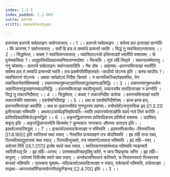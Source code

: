 ```yaml
---
index: 1.3.3
index_padded: 1.3.003
sutra: हलन्त्यम्
vritti: mahabhashyam

---
```

 हलन्त्यम् हलन्त्ये सर्वप्रसङ्गः सर्वान्त्यत्वात् ।। 1 ।। हलन्त्ये सर्वप्रसङ्गः । सर्वस्य हल इत्सञ्ज्ञा प्राप्नोति । किं कारणम् ? सर्वान्त्यत्वात् । सर्वो हि हल् तं तमवधिं प्रत्यन्तो भवति । सिद्धं तु व्यवसिताऽन्त्यत्वात् ।। 2 ।। सिद्धमेतत् । कथम् ? व्यवसितान्त्यत्वात् । व्यवसिताऽन्त्यो हलित्सञ्ज्ञो भवतीति वक्तव्यम् । के पुर्नव्यवसिताः ?। धातुप्रातिपदिकप्रत्ययनिपातागमादेशाः । सिध्यति । सूत्रं तर्हि भिद्यते । यथान्यासमेवास्तु । ननु चोक्तम्-- हलन्त्ये सर्वप्रसङ्गः सर्वान्त्यत्वादिति । नैषः दोषः । आहायम्--हलन्त्यमित्सञ्ज्ञं भवतीति सर्वश्च हल् तं तमवधिं प्रत्यन्त्यो भवति। तत्र प्रकर्षगतिर्विज्ञास्यते--साधीयो योऽन्त्य इति । कश्च साधीयः ?। व्यवसितानां योऽन्त्यः । अथवा सापेक्षोऽयं निर्देशः क्रियते । न चान्यत्किञ्चिदपेक्ष्यमस्ति, तेन व्यवसितानेवापेक्षिष्यामहे । लकारस्यानुबन्धाऽज्ञापितत्वाद्धल्ग्रहणाऽप्रसिद्धिः ।। 3 ।। लकारस्यानुबन्धत्वेन अज्ञापितत्वाद्धल्ग्रहणस्याऽप्रसिद्धिः । हलन्त्यमित्सञ्ज्ञं भवतीत्युच्यते, लकारस्यैव तावदित्सञ्ज्ञा न प्राप्नोति । सिद्धं तु लकारनिर्देशात् ।। 4 ।। सिद्धमेतत् । कथम् ? लकारनिर्देशः कर्तव्यः । हलन्त्यमित्सञ्ज्ञं भवति लकारश्चेति वक्तव्यम् । एकशेषनिर्देशाद्वा ।। 5 ।। अथ वा एकशेषनिर्देशोयम् । हल्च हल्च हल्, हलन्त्यमित्सञ्ज्ञं भवतीति । अथ वा लृकारस्यैवेदं गुणभूतस्य ग्रहणम्। तत्रोपदेशेऽजनुनासिक इत् [[1.3.2]] इतीत्सञ्ज्ञा भविष्यति । अथवाऽऽचार्यप्रवृत्तिर्ज्ञापयति--भवति लकारस्येत्सञ्ज्ञेति यदयं णलं लितं करोति । प्रातिपदिकप्रतिषेधोऽकृत्तद्धिते ।। 6 ।। अकृत्तद्धितान्तस्य प्रातिपदिकस्य प्रतिषेधो वक्तव्यः । उदश्वित् शकृत् इति । अकृत्तद्धितान्तस्येति किमर्थम् ? कुम्भकारः नगरकारः औपगवः कापटव इति। । इदर्थाऽभावात्सिद्धम् ।। 7 ।। इत्कार्याऽभावादत्रेत्सञ्ज्ञा न भविष्यति । इदमस्तीत्कार्यम्--तित्स्वरितम् [[1.6.185]] इति स्वरितत्वं यथा स्यात् । नैतदस्ति प्रत्ययग्रहणं तत्र चोदयिष्यति । इह तर्हि राजा तक्षा, ञ्ञ्नितीत्याद्युदात्तत्वं यथा स्यात् । ञ्ञ्नितीत्युच्यते, तत्र व्यपवर्गाऽभावान्न भविष्यति । इदं तर्हि--स्वर् । उपोत्तमं रिति [[6.1.217]] इत्येष स्वरो यथा स्यात् । स्वरितकरणसार्मथ्यान्न भविष्यति न्यङ्स्वरौ स्वरितौःथ्द्य;ति । इह तर्हि--अन्तर् । उत्तमशब्दस्त्रिप्रभृतिषु वर्तते, न चात्र त्रिप्रभृतयः सन्ति । इह तर्हि--सनुतर् । उपोत्तमं रितीत्येष स्वरो यथा स्यात् । अन्तोदात्तनिपातनं करिष्यते, स निपातनस्वरो रित्स्वरस्य बाधको भविष्यति । एतच्चात्र युक्तम्--यदित्कार्याऽभावादित्सञ्ज्ञा न स्यात्, यत्रेत्कार्यं भविष्यति, तत्रेत्सञ्ज्ञा । तद्यथा--आगस्त्यकौण्डिन्ययोरगस्तिकुण्डिनच् [[2.4.70]] इति ।। 3 ।। 